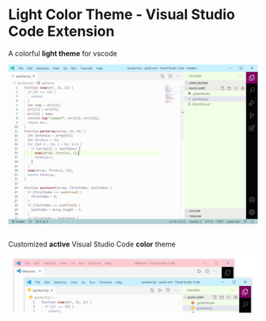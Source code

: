 # Light Color Theme - Visual Studio Code Extension

A colorful **light theme** for vscode

![](https://github.com/olga-f/light-color-theme/raw/master/images/capture.JPG)
##
Customized **active** Visual Studio Code **color** theme

![](https://github.com/olga-f/light-color-theme/raw/master/images/screen.JPG)
